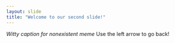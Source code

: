 ```yaml
---
layout: slide
title: "Welcome to our second slide!"
---
```

_Witty caption for nonexistent meme_ 
Use the left arrow to go back!
